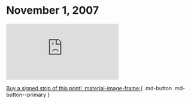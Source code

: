 # November 1, 2007

![](https://www.achewood.com/comic.php?date=11012007)

[Buy a signed strip of this print! :material-image-frame:](https://achewood-holiday-pop-up.myshopify.com/products/strip#11012007){ .md-button .md-button--primary }
